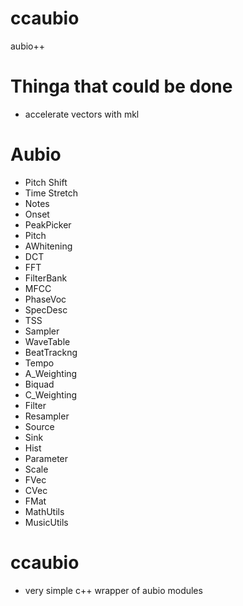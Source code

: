 # ccaubio
aubio++

# Thinga that could be done
* accelerate vectors with mkl

# Aubio
* Pitch Shift
* Time Stretch
* Notes
* Onset
* PeakPicker
* Pitch
* AWhitening
* DCT
* FFT
* FilterBank
* MFCC
* PhaseVoc
* SpecDesc
* TSS
* Sampler
* WaveTable
* BeatTrackng
* Tempo
* A_Weighting
* Biquad
* C_Weighting
* Filter
* Resampler
* Source
* Sink
* Hist
* Parameter
* Scale
* FVec
* CVec
* FMat
* MathUtils
* MusicUtils

# ccaubio
* very simple c++ wrapper of aubio modules
